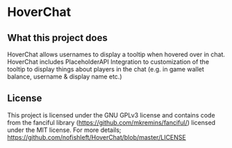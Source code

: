 # HoverChat
## What this project does
HoverChat allows usernames to display a tooltip when hovered over in chat. HoverChat includes PlaceholderAPI Integration to customization of the tooltip to display things about players in the chat (e.g. in game wallet balance, username & display name etc.)

## License
This project is licensed under the GNU GPLv3 license and contains code from the fanciful library (https://github.com/mkremins/fanciful/) licensed under the MIT license. For more details; https://github.com/nofishleft/HoverChat/blob/master/LICENSE
